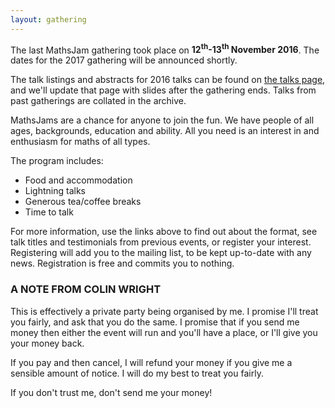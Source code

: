 ```yaml
---
layout: gathering
---
```


The last MathsJam gathering took place on **12<sup>th</sup>-13<sup>th</sup> November 2016**. The dates for the 2017 gathering will be announced shortly.

The talk listings and abstracts for 2016 talks can be found on [the talks page]({{site.url}}/gathering/archive/2016), and we'll update that page with slides after the gathering ends. Talks from past gatherings are collated in the archive.

MathsJams are a chance for anyone to join the fun. We have people of all ages, backgrounds, education and ability. All you need is an interest in and enthusiasm for maths of all types.

The program includes:

* Food and accommodation
* Lightning talks
* Generous tea/coffee breaks
* Time to talk

For more information, use the links above to find out about the format, see talk titles and testimonials from previous events, or register your interest. Registering will add you to the mailing list, to be kept up-to-date with any news. Registration is free and commits you to nothing.

### A NOTE FROM COLIN WRIGHT

This is effectively a private party being organised by me. I promise I'll treat you fairly, and ask that you do the same. I promise that if you send me money then either the event will run and you'll have a place, or I'll give you your money back.

If you pay and then cancel, I will refund your money if you give me a sensible amount of notice. I will do my best to treat you fairly.

If you don't trust me, don't send me your money!
